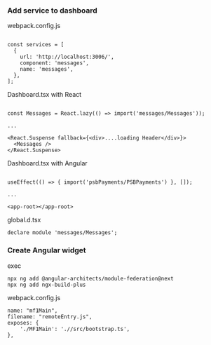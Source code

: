 ### Add service to dashboard

webpack.config.js
```

const services = [
  {
    url: 'http://localhost:3006/',
    component: 'messages',
    name: 'messages',
  },
];

```

Dashboard.tsx with React
```

const Messages = React.lazy(() => import('messages/Messages'));

...

<React.Suspense fallback={<div>....loading Header</div>}>
  <Messages />
</React.Suspense>

```


Dashboard.tsx with Angular
```

useEffect(() => { import('psbPayments/PSBPayments') }, []);

...

<app-root></app-root>

```


global.d.tsx

```
declare module 'messages/Messages';
```


### Create Angular widget

exec
```
npx ng add @angular-architects/module-federation@next
npx ng add ngx-build-plus
```


webpack.config.js
```
name: "mf1Main",
filename: "remoteEntry.js",
exposes: {
    './MF1Main': './/src/bootstrap.ts',
},    
```